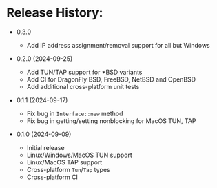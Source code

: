 # Release History:

* 0.3.0
  - Add IP address assignment/removal support for all but Windows

* 0.2.0 (2024-09-25)
  - Add TUN/TAP support for *BSD variants
  - Add CI for DragonFly BSD, FreeBSD, NetBSD and OpenBSD
  - Add additional cross-platform unit tests

* 0.1.1 (2024-09-17)
  - Fix bug in `Interface::new` method
  - Fix bug in getting/setting nonblocking for MacOS TUN, TAP

* 0.1.0 (2024-09-09)
  - Initial release
  - Linux/Windows/MacOS TUN support
  - Linux/MacOS TAP support
  - Cross-platform `Tun`/`Tap` types
  - Cross-platform CI

